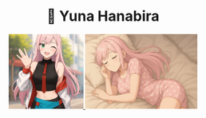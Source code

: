 <h1 align="center">🎀 Yuna Hanabira</h1>

<div align="center">
  <a href="https://raw.githubusercontent.com/DxrRin/ai_source/refs/heads/Yuna_Hanabira/image/yuna_avatar.webp" target="_blank">
    <img src="image/yuna_avatar.webp" width="150"/>
  </a>

  <a href="https://raw.githubusercontent.com/DxrRin/ai_source/refs/heads/Yuna_Hanabira/image/yuna_background.webp" target="_blank">
    <img src="image/yuna_background.webp" width="225"/>
  </a>
</div>
